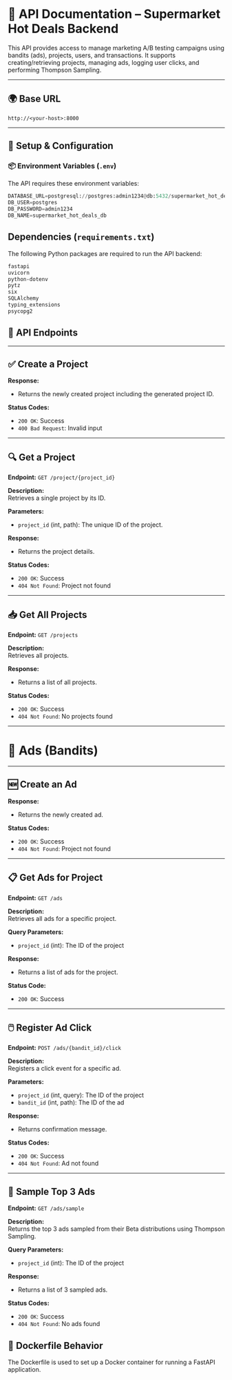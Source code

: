 # 📘 API Documentation – Supermarket Hot Deals Backend

This API provides access to manage marketing A/B testing campaigns using bandits (ads), projects, users, and transactions. It supports creating/retrieving projects, managing ads, logging user clicks, and performing Thompson Sampling.

---

## 🌍 Base URL
```
http://<your-host>:8000
```

---


## 🚀 Setup & Configuration

### 📦 Environment Variables (`.env`)

The API requires these environment variables:

```python
DATABASE_URL=postgresql://postgres:admin1234@db:5432/supermarket_hot_deals_db
DB_USER=postgres
DB_PASSWORD=admin1234
DB_NAME=supermarket_hot_deals_db
```
## Dependencies (`requirements.txt`)

The following Python packages are required to run the API backend:

```txt
fastapi
uvicorn
python-dotenv
pytz
six
SQLAlchemy
typing_extensions
psycopg2
```
 ## 📁 API Endpoints

---

## ✅ Create a Project

**Response:**

- Returns the newly created project including the generated project ID.

**Status Codes:**

- `200 OK`: Success
- `400 Bad Request`: Invalid input

---

## 🔍 Get a Project

**Endpoint:** `GET /project/{project_id}`

**Description:**  
Retrieves a single project by its ID.

**Parameters:**

- `project_id` (int, path): The unique ID of the project.

**Response:**

- Returns the project details.

**Status Codes:**

- `200 OK`: Success
- `404 Not Found`: Project not found

---

## 📥 Get All Projects

**Endpoint:** `GET /projects`

**Description:**  
Retrieves all projects.

**Response:**

- Returns a list of all projects.

**Status Codes:**

- `200 OK`: Success
- `404 Not Found`: No projects found

---

# 📢 Ads (Bandits)

---
## 🆕 Create an Ad

**Response:**

- Returns the newly created ad.

**Status Codes:**

- `200 OK`: Success  
- `404 Not Found`: Project not found

---

## 📋 Get Ads for Project

**Endpoint:** `GET /ads`

**Description:**  
Retrieves all ads for a specific project.

**Query Parameters:**

- `project_id` (int): The ID of the project

**Response:**

- Returns a list of ads for the project.

**Status Code:**

- `200 OK`: Success

---

## 🖱️ Register Ad Click

**Endpoint:** `POST /ads/{bandit_id}/click`

**Description:**  
Registers a click event for a specific ad.

**Parameters:**

- `project_id` (int, query): The ID of the project  
- `bandit_id` (int, path): The ID of the ad

**Response:**

- Returns confirmation message.

**Status Codes:**

- `200 OK`: Success  
- `404 Not Found`: Ad not found

---

## 🎯 Sample Top 3 Ads

**Endpoint:** `GET /ads/sample`

**Description:**  
Returns the top 3 ads sampled from their Beta distributions using Thompson Sampling.

**Query Parameters:**

- `project_id` (int): The ID of the project

**Response:**

- Returns a list of 3 sampled ads.

**Status Codes:**

- `200 OK`: Success  
- `404 Not Found`: No ads found

## 🐳 Dockerfile Behavior

The Dockerfile is used to set up a Docker container for running a FastAPI application. 

